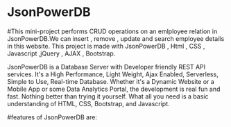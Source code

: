 # JsonPowerDB
#This mini-project performs CRUD operations on an emlployee relation in JsonPowerDB.We can insert , remove , update and search employee details in this website. This project is made with JsonPowerDB , Html , CSS , Javascript ,jQuery , AJAX , Bootstrap.

JsonPowerDB is a Database Server with Developer friendly REST API services. It's a High Performance, Light Weight, Ajax Enabled, Serverless, Simple to Use, Real-time Database. Whether it's a Dynamic Website or a Mobile App or some Data Analytics Portal, the development is real fun and fast. Nothing better than trying it yourself. What all you need is a basic understanding of HTML, CSS, Bootstrap, and Javascript.

#features of JsonPowerDB are:


